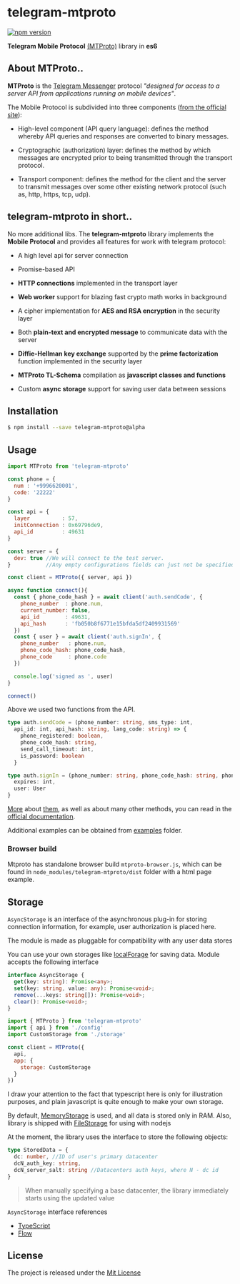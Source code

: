 # telegram-mtproto

[![npm version][npm-image]][npm-url]

**Telegram Mobile Protocol** [(MTProto)](https://core.telegram.org/mtproto) library in **es6**

## About MTProto..

**MTProto** is the [Telegram Messenger](http://www.telegram.org) protocol
_"designed for access to a server API from applications running on mobile devices"_.

The Mobile Protocol is subdivided into three components ([from the official site](https://core.telegram.org/mtproto#general-description)):

 - High-level component (API query language): defines the method whereby API
 queries and responses are converted to binary messages.

 - Cryptographic (authorization) layer: defines the method by which messages
 are encrypted prior to being transmitted through the transport protocol.

 - Transport component: defines the method for the client and the server to transmit
 messages over some other existing network protocol (such as, http, https, tcp, udp).



## telegram-mtproto in short..

No more additional libs.
The **telegram-mtproto** library implements the **Mobile Protocol** and provides all features for work with telegram protocol:

 - A high level api for server connection

 - Promise-based API

 - **HTTP connections** implemented in the transport layer

 - **Web worker** support for blazing fast crypto math works in background

 - A cipher implementation for **AES and RSA encryption** in the security layer

 - Both **plain-text and encrypted message** to communicate data with the server

 - **Diffie-Hellman key exchange** supported by the **prime factorization** function implemented in the security layer

 - **MTProto TL-Schema** compilation as **javascript classes and functions**

 - Custom **async storage** support for saving user data between sessions


## Installation

```bash
$ npm install --save telegram-mtproto@alpha
```

## Usage

```javascript
import MTProto from 'telegram-mtproto'

const phone = {
  num : '+9996620001',
  code: '22222'
}

const api = {
  layer          : 57,
  initConnection : 0x69796de9,
  api_id         : 49631
}

const server = {
  dev: true //We will connect to the test server.
}           //Any empty configurations fields can just not be specified

const client = MTProto({ server, api })

async function connect(){
  const { phone_code_hash } = await client('auth.sendCode', {
    phone_number  : phone.num,
    current_number: false,
    api_id        : 49631,
    api_hash      : 'fb050b8f6771e15bfda5df2409931569'
  })
  const { user } = await client('auth.signIn', {
    phone_number   : phone.num,
    phone_code_hash: phone_code_hash,
    phone_code     : phone.code
  })

  console.log('signed as ', user)
}

connect()
```

Above we used two functions from the API.
```typescript
type auth.sendCode = (phone_number: string, sms_type: int,
  api_id: int, api_hash: string, lang_code: string) => {
    phone_registered: boolean,
    phone_code_hash: string,
    send_call_timeout: int,
    is_password: boolean
  }

type auth.signIn = (phone_number: string, phone_code_hash: string, phone_code: string) => {
  expires: int,
  user: User
}
```
[More][send-code] about [them][sign-in], as well as about many other methods, you can read in the [official documentation][docs].

Additional examples can be obtained from [examples][examples] folder.

### Browser build
Mtproto has standalone browser build `mtproto-browser.js`, which can be found in `node_modules/telegram-mtproto/dist` folder with a html page example.


## Storage

`AsyncStorage` is an interface of the asynchronous plug-in for storing connection information, for example, user authorization is placed here.

The module is made as pluggable for compatibility with any user data stores

You can use your own storages like [localForage][localForage] for saving data.
Module accepts the following interface

```typescript
interface AsyncStorage {
  get(key: string): Promise<any>;
  set(key: string, value: any): Promise<void>;
  remove(...keys: string[]): Promise<void>;
  clear(): Promise<void>;
}
```

```javascript
import { MTProto } from 'telegram-mtproto'
import { api } from './config'
import CustomStorage from './storage'

const client = MTProto({
  api,
  app: {
    storage: CustomStorage
  }
})
```

I draw your attention to the fact that typescript here is only for illustration purposes, and plain javascript is quite enough to make your own storage.

By default, [MemoryStorage][memory-storage] is used, and all data is stored only in RAM.
Also, library is shipped with [FileStorage][file-storage] for using with nodejs



At the moment, the library uses the interface to store the following objects:

```typescript
type StoredData = {
  dc: number, //ID of user's primary datacenter
  dcN_auth_key: string,
  dcN_server_salt: string //Datacenters auth keys, where N - dc id
}
```

> When manually specifying a base datacenter, the library immediately starts using the updated value


`AsyncStorage` interface references

* [TypeScript][storage-ts]
* [Flow][storage-flow]



## License

The project is released under the [Mit License](./LICENSE)

[examples]: https://github.com/zerobias/telegram-mtproto/tree/develop/examples
[memory-storage]: https://github.com/zerobias/telegram-mtproto/blob/develop/src/plugins/memory-storage.js
[file-storage]: https://github.com/zerobias/telegram-mtproto/blob/develop/src/plugins/file-storage/simple-file-storage.js
[storage-ts]: https://github.com/zerobias/telegram-mtproto/blob/develop/index.d.ts#L56
[storage-flow]: https://github.com/zerobias/telegram-mtproto/blob/develop/src/plugins/index.h.js
[localForage]: https://github.com/localForage/localForage
[docs]: https://core.telegram.org/
[send-code]: https://core.telegram.org/method/auth.sendCode
[sign-in]: https://core.telegram.org/method/auth.signIn
[npm-url]: https://www.npmjs.org/package/telegram-mtproto
[npm-image]: https://badge.fury.io/js/telegram-mtproto.svg
